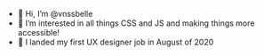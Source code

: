 - 👋 Hi, I’m @vnssbelle
- 👀 I’m interested in all things CSS and JS and making things more accessible!
- 🌱 I landed my first UX designer job in August of 2020

<!---
vnssbelle/vnssbelle is a ✨ special ✨ repository because its `README.md` (this file) appears on your GitHub profile.
You can click the Preview link to take a look at your changes.
--->
